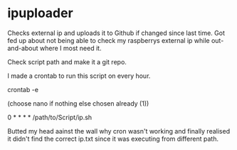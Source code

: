 # ipuploader
Checks external ip and uploads it to Github if changed since last time.
Got fed up about not being able to check my raspberrys external ip while out-and-about where I most need it.

Check script path and make it a git repo.

I made a crontab to run this script on every hour. 

crontab -e

(choose nano if nothing else chosen already (1))

0 * * * * /path/to/Script/ip.sh


Butted my head aainst the wall why cron wasn't working and finally realised it didn't find the correct ip.txt since it was executing from different path.
